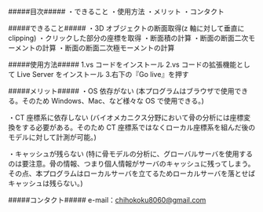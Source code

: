 #####目次#####
・できること
・使用方法
・メリット
・コンタクト

#####できること#####
・3D オブジェクトの断面取得(z 軸に対して垂直に clipping)
・クリックした部分の座標を取得
・断面積の計算
・断面の断面二次モーメントの計算
・断面の断面二次極モーメントの計算

#####使用方法#####
1.vs コードをインストール
2.vs コードの拡張機能として Live Server をインストール 3.右下の『Go live』を押す

#####メリット#####
・OS 依存がない
(本プログラムはブラウザで使用できる。そのため Windows、Mac、など様々な OS で使用できる。)

・CT 座標系に依存しない
(バイオメカニクス分野において骨の分析には座標変換をする必要がある。そのため CT 座標系ではなくローカル座標系を組んだ後のモデルに対して計測が可能。)

・キャッシュが残らない
(特に骨モデルの分析に、グローバルサーバを使用するのは要注意。骨の情報、つまり個人情報がサーバのキャッシュに残ってしまう。その点、本プログラムはローカルサーバを立てるためローカルサーバを落とせばキャッシュは残らない。)

#####コンタクト#####
e-mail：chihokoku8060@gmail.com
